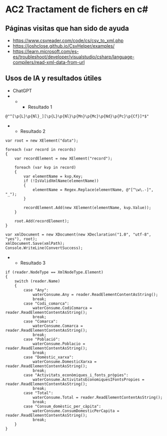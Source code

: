 # AC2 Tractament de fichers en c#
## Páginas visitas que han sido de ayuda
- https://www.csvreader.com/code/cs/csv_to_xml.php
- https://joshclose.github.io/CsvHelper/examples/
- https://learn.microsoft.com/es-es/troubleshoot/developer/visualstudio/csharp/language-compilers/read-xml-data-from-url

## Usos de IA y resultados útiles
- ChatGPT
- - - Resultado 1
```
@"^[\p{L}\p{Nl}_][\p{L}\p{Nl}\p{Mn}\p{Mc}\p{Nd}\p{Pc}\p{Cf}]*$"
```
- - Resultado 2
```
var root = new XElement("data");

foreach (var record in records)
{
    var recordElement = new XElement("record");

    foreach (var kvp in record)
    {
        var elementName = kvp.Key;
        if (!IsValidXmlName(elementName))
        {
            elementName = Regex.Replace(elementName, @"[^\w\.-]", "_");
        }

        recordElement.Add(new XElement(elementName, kvp.Value));
    }

    root.Add(recordElement);
}

var xmlDocument = new XDocument(new XDeclaration("1.0", "utf-8", "yes"), root);
xmlDocument.Save(xmlPath);
Console.WriteLine(ConvertSuccess);
```
- - Resultado 3
```
if (reader.NodeType == XmlNodeType.Element)
{
    switch (reader.Name)
    {
        case "Any":
            waterConsume.Any = reader.ReadElementContentAsString();
            break;
        case "Codi_comarca":
            waterConsume.CodiComarca = reader.ReadElementContentAsString();
            break;
        case "Comarca":
            waterConsume.Comarca = reader.ReadElementContentAsString();
            break;
        case "Població":
            waterConsume.Poblacio = reader.ReadElementContentAsString();
            break;
        case "Domèstic_xarxa":
            waterConsume.DomesticXarxa = reader.ReadElementContentAsString();
            break;
        case "Activitats_econòmiques_i_fonts_pròpies":
            waterConsume.ActivitatsEconomiquesIFontsPropies = reader.ReadElementContentAsString();
            break;
        case "Total":
            waterConsume.Total = reader.ReadElementContentAsString();
            break;
        case "Consum_domèstic_per_càpita":
            waterConsume.ConsumDomesticPerCapita = reader.ReadElementContentAsString();
            break;
    }
}
```
